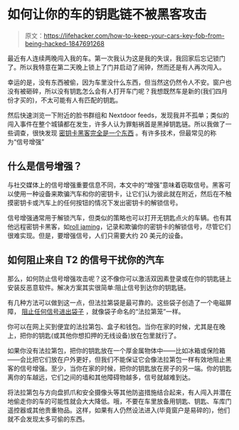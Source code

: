 # 如何让你的车的钥匙链不被黑客攻击

> 原文：<https://lifehacker.com/how-to-keep-your-cars-key-fob-from-being-hacked-1847691268>

最近有人连续两晚闯入我的车。第一次我认为这是我的失误，我回家后忘记锁门了。所以我特意在第二天晚上锁上了门并启动了闹钟，然而还是有人再次闯入。



幸运的是，没有东西被偷，因为车里没什么东西，但当然这仍然令人不安。窗户也没有被砸碎，所以没有钥匙怎么会有人打开车门呢？我想既然车是新的(我们四月份才买的)，不太可能有人有匹配的钥匙。

然后快速浏览一下附近的脸书群组和 Nextdoor feeds，发现我并不孤单；类似的闯入事件在整个城镇都在发生，许多人认为罪魁祸首是黑掉钥匙链。所以我做了一些调查，很快发现 [密钥卡黑客完全是一个东西](https://www.wired.com/2017/04/just-pair-11-radio-gadgets-can-steal-car/) 。有许多技术，但最常见的称为“信号增强”

## 什么是信号增强？

与社交媒体上的信号增强重要信息不同，本文中的“增强”意味着窃取信号。黑客可以使用一种设备来欺骗汽车和你的密钥卡，让它们认为彼此就在附近，然后在不触摸密钥卡或汽车上的任何按钮的情况下发出密钥卡的解锁信号。

信号增强通常用于解锁汽车，但类似的策略也可以打开无钥匙点火的车辆。也有其他远程密钥卡黑客，如[roll jaming](https://www.hackster.io/news/hacking-a-car-s-key-fob-with-a-rolljam-attack-7f863c10c8da)，记录和欺骗你的密钥卡的解锁信号，尽管它们很难实现。但是，要增强信号，人们只需要大约 20 美元的设备。

## 如何阻止来自 T2 的信号干扰你的汽车

那么，如何防止信号增强攻击呢？这不像你可以激活双因素登录或在你的钥匙链上安装反恶意软件。解决方案其实很简单:阻止信号到达你的钥匙链。

有几种方法可以做到这一点，但法拉第袋是最可靠的。这些袋子创造了一个电磁屏障， [阻止任何信号进出袋子](https://privacypros.io/faraday-bags/) ，就像袋子命名的“法拉第笼”一样。

你可以在网上买到便宜的法拉第包、盒子和钱包。当你在家的时候，尤其是在晚上，把你的钥匙(或其他你想扣押的无线设备)放在包里就行了。

如果你没有法拉第包，把你的钥匙放在一个厚金属物体中——比如冰箱或保险箱——会比把它们放在户外更好，但我们不能保证它会像法拉第包一样有效地阻止黑客的信号增强。至少，当你在家的时候，把你的钥匙放在房子的另一端。你的钥匙离你的车越远，它们之间的墙和其他障碍物越多，信号就越难到达。

将法拉第包与方向盘抓爪和安全摄像头等其他防盗措施结合起来，有人闯入并潜在地偷走你的车的可能性就会大大降低。哦，不要在车里放备用钥匙、钥匙、车库门遥控器或其他贵重物品。这样，如果有人仍然设法进入(毕竟窗户是易碎的)，他们就不会发现太多可偷的东西。